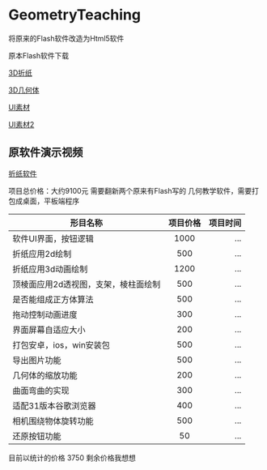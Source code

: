 # GeometryTeaching

将原来的Flash软件改造为Html5软件

原本Flash软件下载

[3D折纸](http://p5qgrn52w.bkt.clouddn.com/geometryTeaching/Net_c_10.10.zip)

[3D几何体](http://p5qgrn52w.bkt.clouddn.com/geometryTeaching/VertexEdgeFace_8.3.zip)

[UI素材](http://p5qgrn52w.bkt.clouddn.com/geometryTeaching/Net_Work_png.zip)

[UI素材2](http://cunchu.site/github/6600/GeometryTeaching/VertexEdgeFace_Work.zip)

## 原软件演示视频
[折纸软件](http://p5qgrn52w.bkt.clouddn.com/geometryTeaching/%E5%BD%95%E5%88%B6_2018_04_12_21_39_48_263.mp4)



项目总价格：大约9100元 需要翻新两个原来有Flash写的 几何教学软件，需要打包成桌面，平板端程序

| 形目名称 | 项目价格 | 项目时间 | 
| - | :-: | -: | 
| 软件UI界面，按钮逻辑 | 1000| ... | 
| 折纸应用2d绘制 | 500 | ... | 
| 折纸应用3d动画绘制 | 1200 | ... |
| 顶棱面应用2d透视图，支架，棱柱面绘制 | 500 | ... |
| 是否能组成正方体算法 | 500 | ... |
| 拖动控制动画进度 | 300 | ... |
| 界面屏幕自适应大小 | 200 | ... |
| 打包安卓，ios，win安装包 | 500 | ... |
| 导出图片功能 | 500 | ... |
| 几何体的缩放功能 | 200 | ... |
| 曲面弯曲的实现 | 300 | ... |
| 适配31版本谷歌浏览器 | 400 | ... |
| 相机围绕物体旋转功能 | 500 | ... |
| 还原按钮功能 | 50 | ... |
目前以统计的价格 3750 剩余价格我想想
